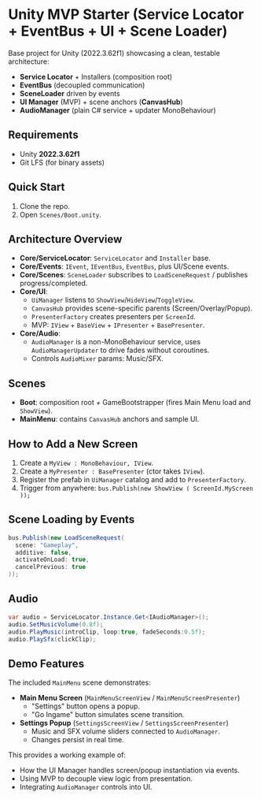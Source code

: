 # Unity MVP Starter (Service Locator + EventBus + UI + Scene Loader)

Base project for Unity (2022.3.62f1) showcasing a clean, testable architecture:
- **Service Locator** + Installers (composition root)
- **EventBus** (decoupled communication)
- **SceneLoader** driven by events
- **UI Manager** (MVP) + scene anchors (**CanvasHub**)
- **AudioManager** (plain C# service + updater MonoBehaviour)

## Requirements
- Unity **2022.3.62f1**
- Git LFS (for binary assets)

## Quick Start
1. Clone the repo.
2. Open `Scenes/Boot.unity`.

## Architecture Overview
- **Core/ServiceLocator**: `ServiceLocator` and `Installer` base.
- **Core/Events**: `IEvent`, `IEventBus`, `EventBus`, plus UI/Scene events.
- **Core/Scenes**: `SceneLoader` subscribes to `LoadSceneRequest` / publishes progress/completed.
- **Core/UI**:
  - `UiManager` listens to `ShowView`/`HideView`/`ToggleView`.
  - `CanvasHub` provides scene-specific parents (Screen/Overlay/Popup).
  - `PresenterFactory` creates presenters per `ScreenId`.
  - MVP: `IView` + `BaseView` + `IPresenter` + `BasePresenter`.
- **Core/Audio**:
  - `AudioManager` is a non-MonoBehaviour service,
    uses `AudioManagerUpdater` to drive fades without coroutines.
  - Controls `AudioMixer` params: Music/SFX.

## Scenes
- **Boot**: composition root + GameBootstrapper (fires Main Menu load and `ShowView`).
- **MainMenu**: contains `CanvasHub` anchors and sample UI.

## How to Add a New Screen
1. Create a `MyView : MonoBehaviour, IView`.
2. Create a `MyPresenter : BasePresenter` (ctor takes `IView`).
3. Register the prefab in `UiManager` catalog and add to `PresenterFactory`.
4. Trigger from anywhere: `bus.Publish(new ShowView ( ScreenId.MyScreen ));`

## Scene Loading by Events
```csharp
bus.Publish(new LoadSceneRequest(
  scene: "Gameplay",
  additive: false,
  activateOnLoad: true,
  cancelPrevious: true
));
```

## Audio
```csharp
var audio = ServiceLocator.Instance.Get<IAudioManager>();
audio.SetMusicVolume(0.8f);
audio.PlayMusic(introClip, loop:true, fadeSeconds:0.5f);
audio.PlaySfx(clickClip);
```

## Demo Features

The included `MainMenu` scene demonstrates:
- **Main Menu Screen** (`MainMenuScreenView` / `MainMenuScreenPresenter`)
  - "Settings" button opens a popup.
  - "Go Ingame" button simulates scene transition.
- **Settings Popup** (`SettingsScreenView` / `SettingsScreenPresenter`)
  - Music and SFX volume sliders connected to `AudioManager`.
  - Changes persist in real time.
  
This provides a working example of:
- How the UI Manager handles screen/popup instantiation via events.
- Using MVP to decouple view logic from presentation.
- Integrating `AudioManager` controls into UI.